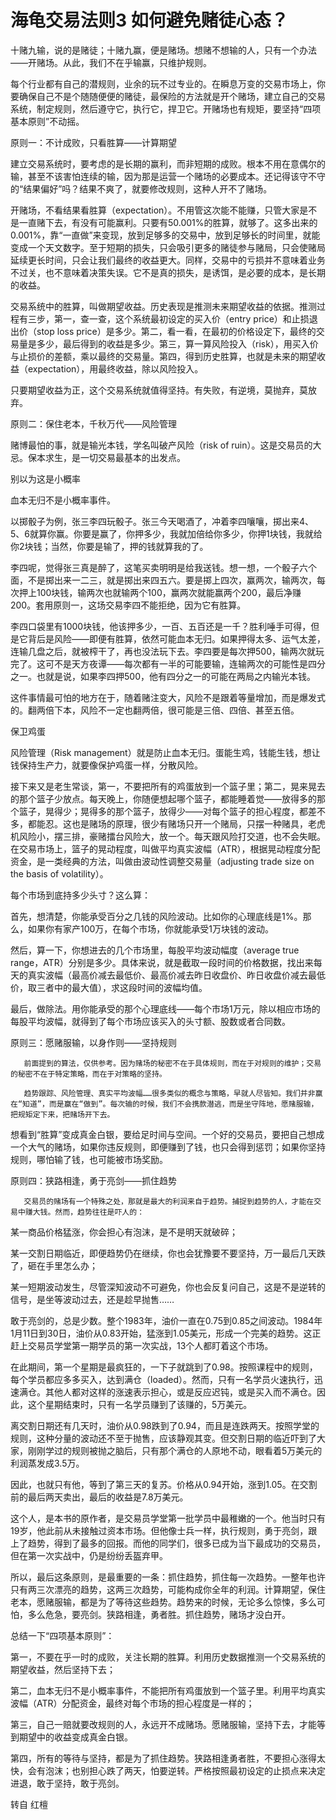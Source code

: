 # 海龟交易法则3 如何避免赌徒心态？


十赌九输，说的是赌徒；十赌九赢，便是赌场。想赌不想输的人，只有一个办法——开赌场。从此，我们不在乎输赢，只维护规则。

 

每个行业都有自己的潜规则，业余的玩不过专业的。在瞬息万变的交易市场上，你要确保自己不是个随随便便的赌徒，最保险的方法就是开个赌场，建立自己的交易系统，制定规则，然后遵守它，执行它，捍卫它。开赌场也有规矩，要坚持“四项基本原则”不动摇。

原则一：不计成败，只看胜算——计算期望

建立交易系统时，要考虑的是长期的赢利，而非短期的成败。根本不用在意偶尔的输，甚至不该害怕连续的输，因为那是运营一个赌场的必要成本。还记得该守不守的“结果偏好”吗？结果不爽了，就要修改规则，这种人开不了赌场。

开赌场，不看结果看胜算（expectation）。不用管这次能不能赚，只管大家是不是一直赌下去，有没有可能赢利。只要有50.001%的胜算，就够了。这多出来的0.001%，靠“一直做”来变现，放到足够多的交易中，放到足够长的时间里，就能变成一个天文数字。至于短期的损失，只会吸引更多的赌徒参与赌局，只会使赌局延续更长时间，只会让我们最终的收益更大。同样，交易中的亏损并不意味着业务不过关，也不意味着决策失误。它不是真的损失，是诱饵，是必要的成本，是长期的收益。

交易系统中的胜算，叫做期望收益。历史表现是推测未来期望收益的依据。推测过程有三步，第一，查一查，这个系统最初设定的买入价（entry price）和止损退出价（stop loss price）是多少。第二，看一看，在最初的价格设定下，最终的交易量是多少，最后得到的收益是多少。第三，算一算风险投入（risk），用买入价与止损价的差额，乘以最终的交易量。第四，得到历史胜算，也就是未来的期望收益（expectation），用最终收益，除以风险投入。

只要期望收益为正，这个交易系统就值得坚持。有失败，有逆境，莫抛弃，莫放弃。

原则二：保住老本，千秋万代——风险管理

赌博最怕的事，就是输光本钱，学名叫破产风险（risk of ruin）。这是交易员的大忌。保本求生，是一切交易最基本的出发点。

别以为这是小概率

血本无归不是小概率事件。

以掷骰子为例，张三李四玩骰子。张三今天喝酒了，冲着李四嚷嚷，掷出来4、5、6就算你赢。你要是赢了，你押多少，我就加倍给你多少，你押1块钱，我就给你2块钱；当然，你要是输了，押的钱就算我的了。

李四呢，觉得张三真是醉了，这笔买卖明明是给我送钱。想一想，一个骰子六个面，不是掷出来一二三，就是掷出来四五六。要是掷上四次，赢两次，输两次，每次押上100块钱，输两次也就输两个100，赢两次就能赢两个200，最后净赚200。套用原则一，这场交易李四不能拒绝，因为它有胜算。

李四口袋里有1000块钱，他该押多少，一百、五百还是一千？胜利唾手可得，但是它背后是风险——即便有胜算，依然可能血本无归。如果押得太多、运气太差，连输几盘之后，就被榨干了，再也没法玩下去。李四要是每次押500，输两次就玩完了。这可不是天方夜谭——每次都有一半的可能要输，连输两次的可能性是四分之一。也就是说，如果李四押500，他有四分之一的可能在两局之内输光本钱。

这件事情最可怕的地方在于，随着赌注变大，风险不是跟着等量增加，而是爆发式的。翻两倍下本，风险不一定也翻两倍，很可能是三倍、四倍、甚至五倍。

保卫鸡蛋

风险管理（Risk management）就是防止血本无归。蛋能生鸡，钱能生钱，想让钱保持生产力，就要像保护鸡蛋一样，分散风险。

接下来又是老生常谈，第一，不要把所有的鸡蛋放到一个篮子里；第二，晃来晃去的那个篮子少放点。每天晚上，你随便想起哪个篮子，都能睡着觉——放得多的那个篮子，晃得少；晃得多的那个篮子，放得少——对每个篮子的担心程度，都差不多，都能忍。这也是赌场的原理，很少有赌场只开一个赌局，只摆一种赌具，老虎机风险小，摆三排，豪赌擂台风险大，放一个。每天跟风险打交道，也不会失眠。在交易市场上，篮子的晃动程度，叫做平均真实波幅（ATR），根据晃动程度分配资金，是一类经典的方法，叫做由波动性调整交易量（adjusting trade size on the basis of volatility）。

每个市场到底持多少头寸？这么算：

首先，想清楚，你能承受百分之几钱的风险波动。比如你的心理底线是1%。那么，如果你有家产100万，在每个市场，你就能承受1万块钱的波动。

然后，算一下，你想进去的几个市场里，每股平均波动幅度（average true range，ATR）分别是多少。具体来说，就是截取一段时间的价格数据，找出来每天的真实波幅（最高价减去最低价、最高价减去昨日收盘价、昨日收盘价减去最低价，取三者中的最大值），求这段时间的波幅均值。

最后，做除法。用你能承受的那个心理底线——每个市场1万元，除以相应市场的每股平均波幅，就得到了每个市场应该买入的头寸额、股数或者合同数。

原则三：愿赌服输，以身作则——坚持规则

       前面提到的算法，仅供参考。因为赌场的秘密不在于具体规则，而在于对规则的维护；交易的秘密不在于特定策略，而在于对策略的坚持。

       趋势跟踪、风险管理、真实平均波幅……很多类似的概念与策略，早就人尽皆知。我们并非赢在“知道”，而是赢在“做到”。每次输的时候，我们不会携款潜逃，而是坐守阵地，愿赌服输，把规矩定下来，把赌场开下去。

想看到“胜算”变成真金白银，要给足时间与空间。一个好的交易员，要把自己想成一个大气的赌场，如果你违反规则，即便赚到了钱，也只会得到惩罚；如果你坚持规则，哪怕输了钱，也可能被市场奖励。

原则四：狭路相逢，勇于亮剑——抓住趋势

       交易员的赌场有一个特殊之处，那就是最大的利润来自于趋势。捕捉到趋势的人，才能在交易中赚大钱。然而，趋势往往是吓人的：

某一商品价格猛涨，你会担心有泡沫，是不是明天就破碎；

某一交割日期临近，即便趋势仍在继续，你也会犹豫要不要坚持，万一最后几天跌了，砸在手里怎么办；

某一短期波动发生，尽管深知波动不可避免，你也会反复问自己，这是不是逆转的信号，是坐等波动过去，还是趁早抛售……

敢于亮剑的，总是少数。整个1983年，油价一直在0.75到0.85之间波动。1984年1月11日到30日，油价从0.83开始，猛涨到1.05美元，形成一个完美的趋势。这正赶上交易员学堂第一期学员的第一次实战，13个人都盯着这个市场。

在此期间，第一个星期是最疯狂的，一下子就跳到了0.98。按照课程中的规则，每个学员都应多多买入，达到满仓（loaded）。然而，只有一名学员火速执行，迅速满仓。其他人都对这样的涨速表示担心，或是反应迟钝，或是买入而不满仓。因此，这个星期结束时，只有一名学员赚到了该赚的，5万美元。

离交割日期还有几天时，油价从0.98跌到了0.94，而且是连跌两天。按照学堂的规则，这种分量的波动还不至于抛售，应该静观其变。但交割日期的临近吓到了大家，刚刚学过的规则被抛之脑后，只有那个满仓的人原地不动，眼看着5万美元的利润蒸发成3.5万。

因此，也就只有他，等到了第三天的复苏。价格从0.94开始，涨到1.05。在交割前的最后两天卖出，最后的收益是7.8万美元。

这个人，是本书的原作者，是交易员学堂第一批学员中最稚嫩的一个。他当时只有19岁，他此前从未接触过资本市场。但他像士兵一样，执行规则，勇于亮剑，跟上了趋势，得到了最多的回报。而他的同学们，很多已成为当下最成功的交易员，但在第一次实战中，仍是纷纷丢盔弃甲。

所以，最后这条原则，是最重要的一条：抓住趋势，抓住每一次趋势。一整年也许只有两三次漂亮的趋势，这两三次趋势，可能构成你全年的利润。计算期望，保住老本，愿赌服输，都是为了等待这些趋势。趋势来的时候，无论多么惊悚，多么可怕，多么危急，要亮剑。狭路相逢，勇者胜。抓住趋势，赌场才没白开。

 

总结一下“四项基本原则”：

第一，不要在乎一时的成败，关注长期的胜算。利用历史数据推测一个交易系统的期望收益，然后坚持下去；

第二，血本无归不是小概率事件，不能把所有鸡蛋放到一个篮子里。利用平均真实波幅（ATR）分配资金，最终对每个市场的担心程度是一样的；

第三，自己一赔就要改规则的人，永远开不成赌场。愿赌服输，坚持下去，才能等到期望中的收益变成真金白银。

第四，所有的等待与坚持，都是为了抓住趋势。狭路相逢勇者胜，不要担心涨得太快，会有泡沫；也别担心跌了两天，怕要逆转。严格按照最初设定的止损点来决定进退，敢于坚持，敢于亮剑。

转自 红檀